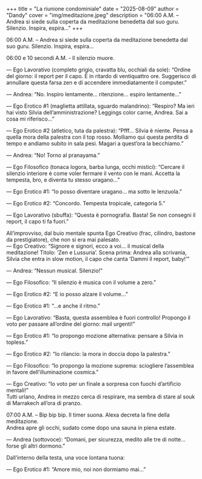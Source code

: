 +++
title = "La riunione condominiale"
date = "2025-08-09"
author = "Dandy"
cover = "img/meditazione.jpeg"
description = "06:00 A.M. – Andrea si siede sulla coperta da meditazione benedetta dal suo guru. Silenzio. Inspira, espira…"
+++

06:00 A.M. – Andrea si siede sulla coperta da meditazione benedetta dal suo guru. Silenzio. Inspira, espira…  

06:00 e 10 secondi A.M. - Il silenzio muore.  

— Ego Lavorativo (completo grigio, cravatta blu, occhiali da sole): “Ordine del giorno: il report per il capo. È in ritardo di ventiquattro ore. Suggerisco di annullare questa farsa zen e di accendere immediatamente il computer.”  

— Andrea: “No. Inspiro lentamente… ritenzione… espiro lentamente…”  

— Ego Erotico #1 (maglietta attillata, sguardo malandrino): “Respiro? Ma ieri hai visto Silvia dell’amministrazione? Leggings color carne, Andrea. Sai a cosa mi riferisco…”  

— Ego Erotico #2 (atletico, tuta da palestra): “Pfff… Silvia è niente. Pensa a quella mora della palestra con il top rosso. Molliamo qui questa perdita di tempo e andiamo subito in sala pesi. Magari a quest’ora la becchiamo.”  

— Andrea: “No! Torno al pranayama.”  

— Ego Filosofico (tonaca logora, barba lunga, occhi mistici): “Cercare il silenzio interiore è come voler fermare il vento con le mani. Accetta la tempesta, bro, e diventa tu stesso uragano…”  

— Ego Erotico #1: “Io posso diventare uragano… ma sotto le lenzuola.”  

— Ego Erotico #2: “Concordo. Tempesta tropicale, categoria 5.”  

— Ego Lavorativo (sbuffa): “Questa è pornografia. Basta! Se non consegni il report, il capo ti fa fuori.”  

All’improvviso, dal buio mentale spunta Ego Creativo (frac, cilindro, bastone da prestigiatore), che non si era mai palesato.  
— Ego Creativo: “Signore e signori, ecco a voi… il musical della meditazione! Titolo: ‘Zen e Lussuria’. Scena prima: Andrea alla scrivania, Silvia che entra in slow motion, il capo che canta ‘Dammi il report, baby!’”  

— Andrea: “Nessun musical. Silenzio!”  

— Ego Filosofico: “Il silenzio è musica con il volume a zero.”  

— Ego Erotico #2: “E io posso alzare il volume…”  

— Ego Erotico #1: “…e anche il ritmo.”  

— Ego Lavorativo: “Basta, questa assemblea è fuori controllo! Propongo il voto per passare all’ordine del giorno: mail urgenti!”  

— Ego Erotico #1: “Io propongo mozione alternativa: pensare a Silvia in topless.”  

— Ego Erotico #2: “Io rilancio: la mora in doccia dopo la palestra.”  

— Ego Filosofico: “Io propongo la mozione suprema: sciogliere l’assemblea in favore dell’illuminazione cosmica.”  

— Ego Creativo: “Io voto per un finale a sorpresa con fuochi d’artificio mentali!”  
Tutti urlano, Andrea in mezzo cerca di respirare, ma sembra di stare al souk di Marrakech all’ora di pranzo.  

07:00 A.M. – Bip bip bip. Il timer suona. Alexa decreta la fine della meditazione.  
Andrea apre gli occhi, sudato come dopo una sauna in piena estate.  

— Andrea (sottovoce): “Domani, per sicurezza, medito alle tre di notte… forse gli altri dormono.”  

Dall’interno della testa, una voce lontana tuona:  

— Ego Erotico #1: “Amore mio, noi non dormiamo mai…”  

